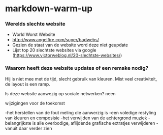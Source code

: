 # markdown-warm-up


### Werelds slechte website
* World Worst Website 
* http://www.angelfire.com/super/badwebs/
* Gezien de staat van de website word deze niet geupdate
* Lijst top 20 slechtste websites via google (https://www.victorweblog.nl/20-slechtste-websites/)

### Waarom heeft deze website updates of een remake nodig?
Hij is niet mee met de tijd, slecht gebruik van kleuren.
Mist veel creativiteit, de layout is een ramp.

Is deze website aanwezig op sociale netwerken?
neen

wijzigingen voor de toekomst

-het herstellen van de fout meling die aanwerzig is
-een voledige restyling van kleuren en composisie
-het verwijden van de achtergrond muziek
-belangrijkste is alle overbodige, aflijdende grafische extratjes verwijderen
-vanuit daar verder zien
